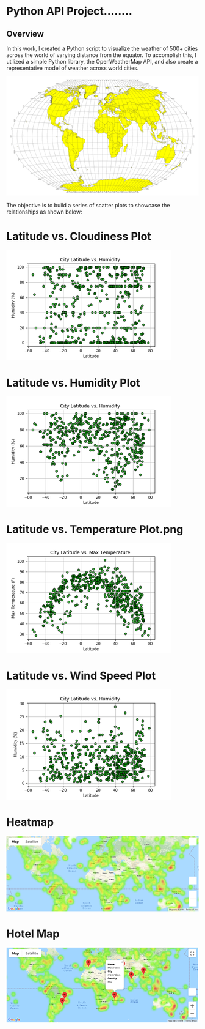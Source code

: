 # Python API Project........

## Overview

In this work, I created a Python script to visualize the weather of 500+ cities across the world of varying distance from the equator. To accomplish this, I utilized a simple Python library, the OpenWeatherMap API, and also create a representative model of weather across world cities.

![Equator](Images/equatorsign.png)

The objective is to build a series of scatter plots to showcase the relationships as shown below:

# Latitude vs. Cloudiness Plot
![](output_data/Latitude%20vs.%20Cloudiness%20Plot.png )

# Latitude vs. Humidity Plot
![](output_data/Latitude%20vs.%20Humidity%20Plot.png)

# Latitude vs. Temperature Plot.png
![](output_data/Latitude%20vs.%20Temperature%20Plot.png)

# Latitude vs. Wind Speed Plot
![](output_data/Latitude%20vs.%20Wind%20Speed%20Plot.png)

# Heatmap
  ![heatmap](Images/heatmap.png)

# Hotel Map
![hotel map](Images/hotel_map.png)

